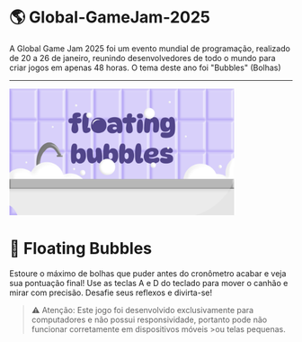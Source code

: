 # 🌎 Global-GameJam-2025
A Global Game Jam 2025 foi um evento mundial de programação, realizado de 20 a 26 de janeiro, reunindo desenvolvedores de todo o mundo para criar jogos em apenas 48 horas. O tema deste ano foi "Bubbles" (Bolhas)

---

<p align="left">
    <img width="400px" src="floatingBubbles.png">
</p>

# 🫧 Floating Bubbles
Estoure o máximo de bolhas que puder antes do cronômetro acabar e veja sua pontuação final!
Use as teclas A e D do teclado para mover o canhão e mirar com precisão.
Desafie seus reflexos e divirta-se!

>⚠️ Atenção: Este jogo foi desenvolvido exclusivamente para computadores e não possui responsividade, portanto pode não funcionar corretamente em dispositivos móveis >ou telas pequenas.
